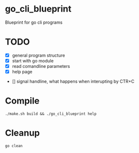 # go_cli_blueprint
Blueprint for go cli programs

# TODO
- [x] general program structure 
- [x] start with go module
- [x] read comandline parameters
- [x] help page
- [] signal handline, what happens when interupting by CTR+C

# Compile
    ./make.sh build && ./go_cli_blueprint help

# Cleanup
    go clean
